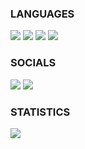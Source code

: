 ### LANGUAGES
![](https://img.shields.io/badge/Lua-2C2D72?style=for-the-badge&logo=lua&logoColor=white)
![](https://img.shields.io/badge/Node.js-339933?style=for-the-badge&logo=nodedotjs&logoColor=white)
![](https://img.shields.io/badge/C%2B%2B-00599C?style=for-the-badge&logo=c%2B%2B&logoColor=white)
![](https://img.shields.io/badge/Python-FFD43B?style=for-the-badge&logo=python&logoColor=blue)

### SOCIALS
[![](https://dcbadge.vercel.app/api/server/3363vsT9ky)](https://discord.gg/3363vsT9ky)
[![](https://img.shields.io/badge/YouTube-FF0000?style=for-the-badge&logo=youtube&logoColor=white)](https://www.youtube.com/northernsoftware)

### STATISTICS
![](https://komarev.com/ghpvc/?username=NorthernSoftware) 
